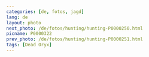 ```yaml
---
categories: [de, fotos, jagd]
lang: de
layout: photo
next_photo: /de/fotos/hunting/hunting-P0000250.html
picname: P0000322
prev_photo: /de/fotos/hunting/hunting-P0000251.html
tags: [Dead Oryx]
---
```

